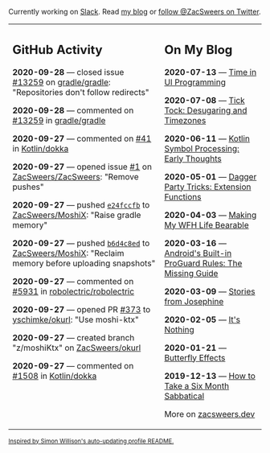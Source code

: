Currently working on [Slack](https://slack.com/). Read [my blog](https://zacsweers.dev/) or [follow @ZacSweers on Twitter](https://twitter.com/ZacSweers).

<table><tr><td valign="top" width="60%">

## GitHub Activity
<!-- githubActivity starts -->
**2020-09-28** — closed issue [#13259](https://api.github.com/repos/gradle/gradle/issues/13259) on [gradle/gradle](https://api.github.com/repos/gradle/gradle): "Repositories don't follow redirects"

**2020-09-28** — commented on [#13259](https://github.com/gradle/gradle/issues/13259#issuecomment-699796544) in [gradle/gradle](https://api.github.com/repos/gradle/gradle)

**2020-09-27** — commented on [#41](https://github.com/Kotlin/dokka/issues/41#issuecomment-699723119) in [Kotlin/dokka](https://api.github.com/repos/Kotlin/dokka)

**2020-09-27** — opened issue [#1](https://api.github.com/repos/ZacSweers/ZacSweers/issues/1) on [ZacSweers/ZacSweers](https://api.github.com/repos/ZacSweers/ZacSweers): "Remove pushes"

**2020-09-27** — pushed [`e24fccfb`](https://github.com/ZacSweers/MoshiX/commit/e24fccfb53090d41e2876efc6d32b5c08645777d) to [ZacSweers/MoshiX](https://api.github.com/repos/ZacSweers/MoshiX): "Raise gradle memory"

**2020-09-27** — pushed [`b6d4c8ed`](https://github.com/ZacSweers/MoshiX/commit/b6d4c8ed1e9429b7fa27fe5064aca9ba6026be1b) to [ZacSweers/MoshiX](https://api.github.com/repos/ZacSweers/MoshiX): "Reclaim memory before uploading snapshots"

**2020-09-27** — commented on [#5931](https://github.com/robolectric/robolectric/issues/5931#issuecomment-699690613) in [robolectric/robolectric](https://api.github.com/repos/robolectric/robolectric)

**2020-09-27** — opened PR [#373](https://api.github.com/repos/yschimke/okurl/pulls/373) to [yschimke/okurl](https://api.github.com/repos/yschimke/okurl): "Use moshi-ktx"

**2020-09-27** — created branch "z/moshiKtx" on [ZacSweers/okurl](https://api.github.com/repos/ZacSweers/okurl)

**2020-09-27** — commented on [#1508](https://github.com/Kotlin/dokka/issues/1508#issuecomment-699680879) in [Kotlin/dokka](https://api.github.com/repos/Kotlin/dokka)
<!-- githubActivity ends -->
</td><td valign="top" width="40%">

## On My Blog
<!-- blog starts -->
**2020-07-13** — [Time in UI Programming](https://www.zacsweers.dev/time-in-ui/)

**2020-07-08** — [Tick Tock: Desugaring and Timezones](https://www.zacsweers.dev/ticktock-desugaring-timezones/)

**2020-06-11** — [Kotlin Symbol Processing: Early Thoughts](https://www.zacsweers.dev/kotlin-symbol-processor-early-thoughts/)

**2020-05-01** — [Dagger Party Tricks: Extension Functions](https://www.zacsweers.dev/dagger-party-tricks-extension-functions/)

**2020-04-03** — [Making My WFH Life Bearable](https://www.zacsweers.dev/making-wfh-life-bearable/)

**2020-03-16** — [Android's Built-in ProGuard Rules: The Missing Guide](https://www.zacsweers.dev/android-proguard-rules/)

**2020-03-09** — [Stories from Josephine](https://www.zacsweers.dev/stories-from-josephine/)

**2020-02-05** — [It's Nothing](https://www.zacsweers.dev/its-nothing/)

**2020-01-21** — [Butterfly Effects](https://www.zacsweers.dev/butterfly-effects/)

**2019-12-13** — [How to Take a Six Month Sabbatical](https://www.zacsweers.dev/how-to-take-a-six-month-sabbatical/)
<!-- blog ends -->
More on [zacsweers.dev](https://zacsweers.dev/)
</td></tr></table>

<sub><a href="https://simonwillison.net/2020/Jul/10/self-updating-profile-readme/">Inspired by Simon Willison's auto-updating profile README.</a></sub>